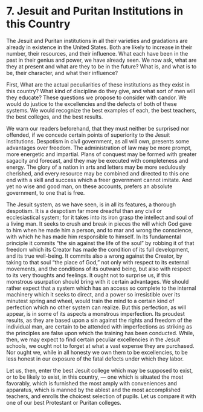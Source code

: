 # 7. Jesuit and Puritan Institutions in this Country

The Jesuit and Puritan institutions in all their varieties and gradations are already in existence in the United States. Both are likely to increase in their number, their resources, and their influence. What each have been in the past in their genius and power, we have already seen. We now ask, what are they at present and what are they to be in the future? What is, and what is to be, their character, and what their influence?

First, What are the actual peculiarities of these institutions as they exist in this country? What kind of discipline do they give, and what sort of men will they educate? These questions we propose to consider with candor. We would do justice to the excellencies and the defects of both of these systems. We would recognize the best examples of each, the best teachers, the best colleges, and the best results.

We warn our readers beforehand, that they must neither be surprised nor offended, if we concede certain points of superiority to the Jesuit institutions. Despotism in civil government, as all will own, presents some advantages over freedom. The administration of law may be more prompt, more energetic and impartial. Plans of conquest may be formed with greater sagacity and forecast, and they may be executed with completeness and energy. The glory of a nation in arts and letters may be more sedulously cherished, and every resource may be combined and directed to this one end with a skill and success which a freer government cannot imitate. And yet no wise and good man, on these accounts, prefers an absolute government, to one that is free.

The Jesuit system, as we have seen, is in all its features, a thorough despotism. It is a despotism far more dreadful than any civil or ecclesiastical system; for it takes into its iron grasp the intellect and soul of a living man. It seeks to crush and break in pieces the will which God gave to him when he made him a person, and to mar and wrong the conscience, with which he has made him responsible to himself. In its fundamental principle it commits <span class="c4">“the sin against the life of the soul”</span> by robbing it of that freedom which its Creator has made the condition of its full development, and its true well-being. It commits also a wrong against the Creator, by taking to that soul “the place of God,” not only with respect to its external movements, and the conditions of its outward being, but also with respect to its very thoughts and feelings. It ought not to surprise us, if this monstrous usurpation should bring with it certain advantages. We should rather expect that a system which has an access so complete to the internal machinery which it seeks to direct, and a power so irresistible over its minutest spring and wheel, would train the mind to a certain kind of perfection which no other system can realize. But this perfection, as will appear, is in some of its aspects a monstrous imperfection. Its proudest results, as they are based upon a sin against the rights and freedom of the individual man, are certain to be attended with imperfections as striking as the principles are false upon which the training has been conducted. While, then, we may expect to find certain peculiar excellencies in the Jesuit schools, we ought not to forget at what a vast expense they are purchased. Nor ought we, while in all honesty we own them to be excellencies, to be less honest in our exposure of the fatal defects under which they labor.

Let us, then, enter the best Jesuit college which may be supposed to exist, or to be likely to exist, in this country, — one which is situated the most favorably, which is furnished the most amply with conveniences and apparatus, which is manned by the ablest and the most accomplished teachers, and enrolls the choicest selection of pupils. Let us compare it with one of our best Protestant or Puritan colleges.